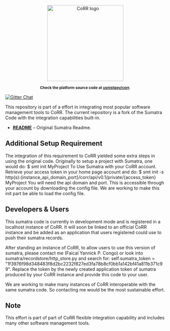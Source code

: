 <p align="center">
    <img src="https://rawgit.com/usnistgov/corr/master/corr-view/frontend/images/logo.svg"
         height="240"
         alt="CoRR logo"
         class="inline">
</p>

<p align="center"><sup><strong>
Check the platform source code at <a href="https://github.com/usnistgov/corr">usnistgov/corr</a>.
</strong></sup></p>

[![Gitter Chat](https://img.shields.io/gitter/room/gitterHQ/gitter.svg)](https://gitter.im/usnistgov/corr)


This repository is part of a effort in integrating most popular software management tools to CoRR.
The current repository is a fork of the Sumatra Code with the integration capabilities built-in.
* **[README](ABOUT.md)** – Original Sumatra Readme.

## Additional Setup Requirement

The integration of this requirement to CoRR yielded some extra steps in using the original code.
Originally to setup a project with Sumatra, one would do:
    $ smt init MyProject
To Use Sumatra with your CoRR account. Retrieve your access token in your home page account and do:
    $ smt init -s http(s):{instance_api_domain_port}/corr/api/v0.1/private/{access_token} MyProject
You will need the api domain and port. This is accessible through your account by downloading the 
config file. We are working to make this init part be able to load the config file.

## Developers & Users

This sumatra code is currently in development mode and is registered in a localhost instance of CoRR.
It will soon be linked to an official CoRR instance and be added as an application that users registered
could use to push their sumatra records.

After standing an instance of CoRR, to allow users to use this version of sumatra, please contact me
(Faical Yannick P. Congo) or look into sumatra/recordstore/http_store.py and search for:
self.sumatra_token = "1f3976f98d348483f8d2bc2232f827ed3fa78b8cf0bb1a142bf41a811b371c99". Replace the token
by the newly created application token of sumatra produced by your CoRR instance and provide this code to 
your user.

We are working to make many instances of CoRR interoperable with the same sumatra code. So contacting me would
be the most sustainable effort.

## Note

This effort is part of part of CoRR flexible integration capability and includes many other software management
tools.